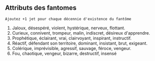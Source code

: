 ## Attributs des fantomes

`Ajoutez +1 jet pour chaque décennie d'existence du fantôme`

1. Jaloux, désespéré, violent, hystérique, nerveux, flottant.
2. Curieux, connivent, trompeur, malin, indiscret, désireux d'apprendre.
3. Prophétique, éclairant, vrai, clairvoyant, inspirant, instructif.
4. Réactif, défendant son territoire, dominant, insistant, brut, exigeant.
5. Colérique, imprévisible, agressif, sauvage, féroce, vengeur.
6. Fou, chaotique, vengeur, bizarre, destructif, insensé
